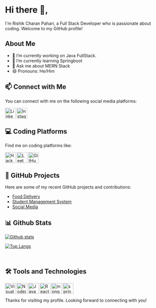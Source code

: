 # Hi there 👋,

I'm Rishik Charan Pahari, a Full Stack Developer who is passionate about coding. Welcome to my GitHub profile!

## About Me

- 🔭 I’m currently working on Java FullStack.
- 🌱 I’m currently learning Springboot
- 💬 Ask me about MERN Stack
- 😄 Pronouns: He/Him

## 📫 Connect with Me

You can connect with me on the following social media platforms:

[<img align="left" alt="LinkedIn" width="35px" src="https://www.vectorlogo.zone/logos/linkedin/linkedin-icon.svg" />](https://www.linkedin.com/in/rishik-charan-pahari-9b133b1a1/)
[<img align="left" alt="Instagram" width="35px" src="https://www.vectorlogo.zone/logos/instagram/instagram-icon.svg" />](https://www.instagram.com/rishikcharan)
<br/>
<br/>

## 💻 Coding Platforms

Find me on coding platforms like:

[<img align="left" alt="HackerRank" width="35px" src="https://hrcdn.net/fcore/assets/work/header/hackerrank_logo-21e2867566.svg" />](https://www.hackerrank.com/rishikcharan04)
[<img align="left" alt="LeetCode" width="35px" src="https://avatars.githubusercontent.com/u/16155416?s=200&v=4" />](https://leetcode.com/rishikcharan04/)
[<img align="left" alt="GitHub" width="35px" src="https://www.vectorlogo.zone/logos/github/github-icon.svg" />](https://github.com/rishik04)
<br/>
<br/>

## 🔭 GitHub Projects

Here are some of my recent GitHub projects and contributions:

- [Food Delivery](https://github.com/Rishik04/ecommerce)
- [Student Management System](https://github.com/Rishik04/marks-management-system)
- [Social Media](https://github.com/Rishik04/social)

## 📊 Github Stats

[![Github stats](https://github-readme-stats.vercel.app/api?username=rishik04&hide=stars&show_icons=true&theme=radical&hide_rank=true)](https://github.com/rishik04)

[![Top Langs](https://github-readme-stats.vercel.app/api/top-langs/?username=rishik04&hide=html&layout=compact)](https://github.com/rishik04)


<br/>

## 🛠️ Tools and Technologies

[<img align="left" alt="Visual Studio Code" width="35px" src="https://www.vectorlogo.zone/logos/visualstudio_code/visualstudio_code-icon.svg" />](https://code.visualstudio.com/)
[<img align="left" alt="Nodejs" width="35px" src="https://www.vectorlogo.zone/logos/nodejs/nodejs-icon.svg" />](https://nodejs.org/en)
[<img align="left" alt="JavaScript" width="35px" src="https://www.vectorlogo.zone/logos/javascript/javascript-icon.svg" />](https://www.javascript.com/)
[<img align="left" alt="React" width="35px" src="https://www.vectorlogo.zone/logos/reactjs/reactjs-icon.svg" />](https://reactjs.org/)
[<img align="left" alt="mongodb" width="35px" src="https://www.vectorlogo.zone/logos/mongodb/mongodb-icon.svg" />](https://www.mongodb.com/docs/manual/reference/program/mongod/)
[<img align="left" alt="spring-boot" width="35px" src="https://www.vectorlogo.zone/logos/springio/springio-ar21.svg" />](https://spring.io/projects/spring-boot)
<br/>
<br/>

Thanks for visiting my profile. Looking forward to connecting with you!
